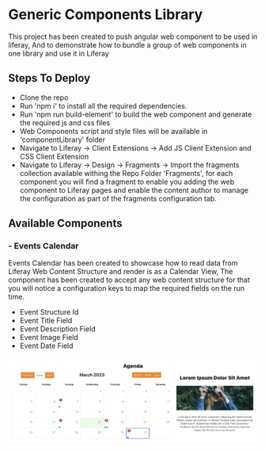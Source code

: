 # Generic Components Library

This project has been created to push angular web component to be used in liferay, And to demonstrate how to bundle a group of web components in one library and use it in Liferay

## Steps To Deploy
- Clone the repo
- Run 'npm i' to install all the required dependencies.
- Run 'npm run build-element' to build the web component and generate the required js and css files
- Web Components script and style files will be available in 'componentLibrary' folder
- Navigate to Liferay -> Client Extensions -> Add JS Client Extension and CSS Client Extension
- Navigate to Liferay -> Design -> Fragments -> Import the fragments collection available withing the Repo Folder 'Fragments', for each component you will find a fragment to enable you adding the web component to Liferay pages and enable the content author to manage the configuration as part of the fragments configuration tab.

## Available Components 

### - Events Calendar

Events Calendar has been created to showcase how to read data from Liferay Web Content Structure and render is as a Calendar View, The component has been created to accept any web content structure for that you will notice a configuration keys to map the required fields on the run time.

- Event Structure Id
- Event Title Field
- Event Description Field
- Event Image Field
- Event Date Field

![Alt text](./screenshots/calendar.png?raw=true "Calendar Component Screenshot")
